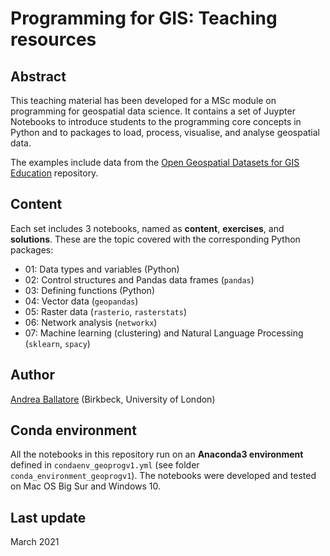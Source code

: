 # Programming for GIS: Teaching resources

## Abstract

This teaching material has been developed for a MSc module on programming for geospatial data science.
It contains a set of Juypter Notebooks to introduce students to the programming core concepts in Python and to packages to load, process, visualise, and analyse geospatial data.

The examples include data from the [Open Geospatial Datasets for GIS Education](https://github.com/andrea-ballatore/open-geo-data-education) repository.

## Content

Each set includes 3 notebooks, named as **content**, **exercises**, and **solutions**.
These are the topic covered with the corresponding Python packages:

- 01: Data types and variables (Python)
- 02: Control structures and Pandas data frames (`pandas`)
- 03: Defining functions (Python)
- 04: Vector data (`geopandas`)
- 05: Raster data (`rasterio`, `rasterstats`)
- 06: Network analysis (`networkx`)
- 07: Machine learning (clustering) and Natural Language Processing (`sklearn`, `spacy`)

## Author

[Andrea Ballatore](https://aballatore.space) (Birkbeck, University of London)

## Conda environment

All the notebooks in this repository run on an **Anaconda3 environment** defined in `condaenv_geoprogv1.yml` (see folder `conda_environment_geoprogv1`).
The notebooks were developed and tested on Mac OS Big Sur and Windows 10.

## Last update

March 2021